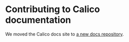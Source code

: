 # Contributing to Calico documentation

We moved the Calico docs site to [a new docs repository](https://github.com/tigera/docs).


